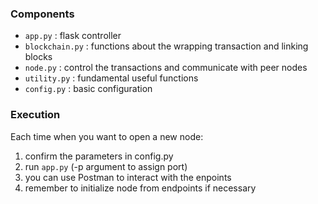 ### Components

- `app.py` : flask controller
- `blockchain.py` : functions about the wrapping transaction and linking blocks
- `node.py` : control the transactions and communicate with peer nodes
- `utility.py` : fundamental useful functions
- `config.py` : basic configuration


### Execution
Each time when you want to open a new node:
1. confirm the parameters in config.py 
2. run `app.py` (-p argument to assign port)
3. you can use Postman to interact with the enpoints
4. remember to initialize node from endpoints if necessary
